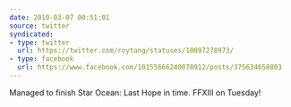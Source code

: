 ```yaml
---
date: 2010-03-07 00:51:01
source: twitter
syndicated:
- type: twitter
  url: https://twitter.com/roytang/statuses/10097278973/
- type: facebook
  url: https://www.facebook.com/10155666240078912/posts/375634658803
---
```


Managed to finish Star Ocean: Last Hope in time. FFXIII on Tuesday!